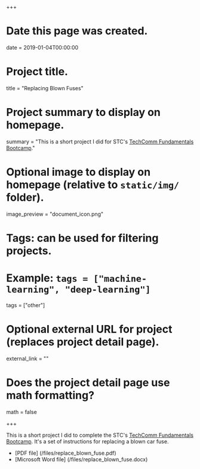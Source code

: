 +++
# Date this page was created.
date = 2019-01-04T00:00:00

# Project title.
title = "Replacing Blown Fuses"

# Project summary to display on homepage.
summary = "This is a short project I did for STC's [TechComm Fundamentals Bootcamp](https://www.stc.org/course/techcomm-fundamentals-bootcamp/)."

# Optional image to display on homepage (relative to `static/img/` folder).
image_preview = "document_icon.png"

# Tags: can be used for filtering projects.
# Example: `tags = ["machine-learning", "deep-learning"]`
tags = ["other"]

# Optional external URL for project (replaces project detail page).
external_link = ""

# Does the project detail page use math formatting?
math = false

+++

This is a short project I did to complete the STC's [TechComm Fundamentals
Bootcamp](https://www.stc.org/course/techcomm-fundamentals-bootcamp/). It's a
set of instructions for replacing a blown car fuse.

* [PDF file] (/files/replace_blown_fuse.pdf)
* [Microsoft Word file] (/files/replace_blown_fuse.docx)
